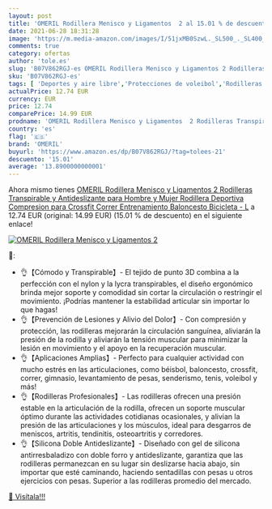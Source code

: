 ```yaml
---
layout: post
title: 'OMERIL Rodillera Menisco y Ligamentos  2 al 15.01 % de descuento'
date: 2021-06-28 18:31:28
image: 'https://m.media-amazon.com/images/I/51jxMB0SzwL._SL500_._SL400_.jpg'
comments: true
category: ofertas
author: 'tole.es'
slug: 'B07V862RGJ-es OMERIL Rodillera Menisco y Ligamentos 2 Rodilleras...'
sku: 'B07V862RGJ-es'
tags: [ 'Deportes y aire libre','Protecciones de voleibol','Rodilleras','Rodilleras de voleibol','Ropa y equipo para deportes','Salud y cuidado personal','Soporte de piernas y pies','Suministros y equipamiento médico','Tobilleras, rodilleras, férulas y cabestrillos','Voleibol','bicicleta','omeril', ]
actualPrice: 12.74 EUR
currency: EUR
price: 12.74
comparePrice: 14.99 EUR
prodname: 'OMERIL Rodillera Menisco y Ligamentos  2 Rodilleras Transpirable y Antideslizante para Hombre y Mujer  Rodillera Deportiva Compresion para Crossfit  Correr  Entrenamiento  Baloncesto  Bicicleta - L'
country: 'es'
flag: '🇪🇸'
brand: 'OMERIL'
buyurl: 'https://www.amazon.es/dp/B07V862RGJ/?tag=tolees-21'
descuento: '15.01'
average: '13.8900000000001'
---
```


Ahora mismo tienes [OMERIL Rodillera Menisco y Ligamentos  2 Rodilleras Transpirable y Antideslizante para Hombre y Mujer  Rodillera Deportiva Compresion para Crossfit  Correr  Entrenamiento  Baloncesto  Bicicleta - L](https://www.amazon.es/dp/B07V862RGJ/?tag=tolees-21) a 12.74 EUR (original: 14.99 EUR) (15.01 %  de descuento) en el siguiente enlace!

[![OMERIL Rodillera Menisco y Ligamentos  2](https://m.media-amazon.com/images/I/51jxMB0SzwL._SL500_._SL400_.jpg)](https://www.amazon.es/dp/B07V862RGJ/?tag=tolees-21)

🔎:

- 👌【Cómodo y Transpirable】- El tejido de punto 3D combina a la perfección con el nylon y la lycra transpirables, el diseño ergonómico brinda mejor soporte y comodidad sin cortar la circulación o restringir el movimiento. ¡Podrías mantener la estabilidad articular sin importar lo que hagas!
- 👌【Prevención de Lesiones y Alivio del Dolor】- Con compresión y protección, las rodilleras mejorarán la circulación sanguínea, aliviarán la presión de la rodilla y aliviarán la tensión muscular para minimizar la lesión en movimiento y el apoyo en la recuperación muscular.
- 👌【Aplicaciones Amplias】- Perfecto para cualquier actividad con mucho estrés en las articulaciones, como béisbol, baloncesto, crossfit, correr, gimnasio, levantamiento de pesas, senderismo, tenis, voleibol y más!
- 👌【Rodilleras Profesionales】- Las rodilleras ofrecen una presión estable en la articulación de la rodilla, ofrecen un soporte muscular óptimo durante las actividades cotidianas ocasionales, y alivian la presión de las articulaciones y los músculos, ideal para desgarros de meniscos, artritis, tendinitis, osteoartritis y corredores.
- 👌【Silicona Doble Antideslizante】- Diseñado con gel de silicona antirresbaladizo con doble forro y antideslizante, garantiza que las rodilleras permanezcan en su lugar sin deslizarse hacia abajo, sin importar que esté caminando, haciendo sentadillas con pesas u otros ejercicios con pesas. Superior a las rodilleras promedio del mercado.

[🛒 Visítala!!!](https://www.amazon.es/dp/B07V862RGJ/?tag=tolees-21)
